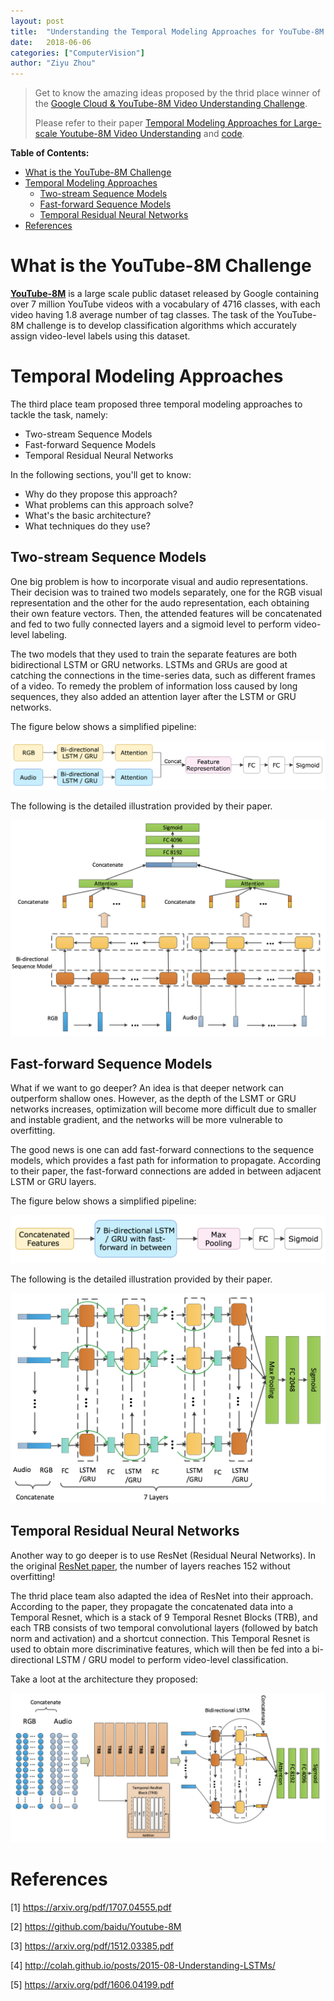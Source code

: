 ```yaml
---
layout: post
title:  "Understanding the Temporal Modeling Approaches for YouTube-8M Challenge"
date:   2018-06-06 
categories: ["ComputerVision"]
author: "Ziyu Zhou"
---
```


> Get to know the amazing ideas proposed by the thrid place winner of the [Google Cloud & YouTube-8M Video Understanding Challenge](https://www.kaggle.com/c/youtube8m). 
>
> Please refer to their paper [ Temporal Modeling Approaches for Large-scale Youtube-8M Video Understanding](https://arxiv.org/pdf/1707.04555.pdf) and [code](https://github.com/baidu/Youtube-8M).

**Table of Contents:**
<!-- TOC -->

- [What is the YouTube-8M Challenge](#what-is-the-youtube-8m-challenge)
- [Temporal Modeling Approaches](#temporal-modeling-approaches)
    - [Two-stream Sequence Models](#two-stream-sequence-models)
    - [Fast-forward Sequence Models](#fast-forward-sequence-models)
    - [Temporal Residual Neural Networks](#temporal-residual-neural-networks)
- [References](#references)

<!-- /TOC -->

# What is the YouTube-8M Challenge 

[**YouTube-8M**](https://research.google.com/youtube8m/) is a large scale public dataset released by Google containing over 7 million YouTube videos with a vocabulary of 4716 classes, with each video having 1.8 average number of tag classes. The task of the YouTube-8M challenge is to develop classification algorithms which accurately assign video-level labels using this dataset.



# Temporal Modeling Approaches 

The third place team proposed three temporal modeling approaches to tackle the task, namely:

* Two-stream Sequence Models
* Fast-forward Sequence Models
* Temporal Residual Neural Networks

In the following sections, you'll get to know:

* Why do they propose this approach? 
* What problems can this approach solve?
* What's the basic architecture?
* What techniques do they use?



## Two-stream Sequence Models

One big problem is how to incorporate visual and audio representations. Their decision was to trained two models separately, one for the RGB visual representation and the other for the audo representation, each obtaining their own feature vectors. Then, the attended features will be concatenated and fed to two fully connected layers and a sigmoid level to perform video-level labeling.

The two models that they used to train the separate features are both bidirectional LSTM or GRU networks. LSTMs and GRUs are good at catching the connections in the time-series data, such as different frames of a video. To remedy the problem of information loss caused by long sequences,  they also added an attention layer after the LSTM or GRU networks.

The figure below shows a simplified pipeline:

![two-stream](/assets/images/posts_imgs/youtube8m/two-stream.png)

The following is the detailed illustration provided by their paper.

![two-stream-full](/assets/images/posts_imgs/youtube8m/two-stream-full.png)



## Fast-forward Sequence Models

What if we want to go deeper? An idea is that deeper network can outperform shallow ones. However, as the depth of the LSMT or GRU networks increases, optimization will become more difficult due to smaller and instable gradient, and the networks will be more vulnerable to overfitting.

The good news is one can add fast-forward connections to the sequence models, which provides a fast path for information to propagate. According to their paper, the fast-forward connections are added in between adjacent LSTM or GRU layers.

The figure below shows a simplified pipeline:

![fast](/assets/images/posts_imgs/youtube8m/fast.png)

The following is the detailed illustration provided by their paper.

![fast-full](/assets/images/posts_imgs/youtube8m/fast-full.png)



## Temporal Residual Neural Networks

Another way to go deeper is to use ResNet (Residual Neural Networks). In the original [ResNet paper](https://arxiv.org/pdf/1512.03385.pdf), the number of layers reaches 152 without overfitting! 

The thrid place team also adapted the idea of ResNet into their approach. According to the paper, they propagate the concatenated data into a Temporal Resnet, which is a stack of 9 Temporal Resnet Blocks (TRB), and each TRB consists of two temporal convolutional layers (followed by batch norm and activation) and a shortcut connection. This Temporal Resnet is used to obtain more discriminative features, which will then be fed into a bi-directional LSTM / GRU model to perform video-level classification.

Take a loot at the architecture they proposed:

![residual](/assets/images/posts_imgs/youtube8m/residual.png)



# References

[1] <https://arxiv.org/pdf/1707.04555.pdf>

[2] <https://github.com/baidu/Youtube-8M>

[3] <https://arxiv.org/pdf/1512.03385.pdf>

[4] <http://colah.github.io/posts/2015-08-Understanding-LSTMs/>

[5] <https://arxiv.org/pdf/1606.04199.pdf>

